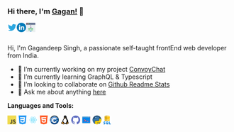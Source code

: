 ### Hi there, I'm [Gagan!](https://gagan7.me) 👋

<a href="https://twitter.com/Gag19144758">
  <img align="left" alt="Gagan | Twitter" width="21px" src="https://raw.githubusercontent.com/gagandeep7/gagandeep7/master/twitter.svg" />
</a>
<a href="https://discord.gg/VK4k3Br">
  <img align="left" alt="Linkedin" width="21px" src="https://raw.githubusercontent.com/gagandeep7/gagandeep7/master/linkedin.svg" />
</a>
<a href="https://gagan7.me">
  <img align="left" alt="Portfolio" width="21px" src="https://raw.githubusercontent.com/gagandeep7/gagandeep7/master/portfolio.svg" />
</a>

<br />
<br />

Hi, I'm Gagandeep Singh, a passionate self-taught frontEnd web developer from India.

- 🔭 I’m currently working on my project [ConvoyChat](https://github.com/anuraghazra/convoychat)
- 🌱 I’m currently learning GraphQL & Typescript
- 👯 I’m looking to collaborate on [Github Readme Stats](https://github.com/anuraghazra/github-readme-stats)
- 💬 Ask me about anything [here](https://github.com/gagandeep7/gagandeep7/issues)

**Languages and Tools:**

<code><img height="20" src="https://raw.githubusercontent.com/github/explore/80688e429a7d4ef2fca1e82350fe8e3517d3494d/topics/javascript/javascript.png"></code>
<code><img height="20" src="./css.svg"></code>
<code><img height="20" src="https://raw.githubusercontent.com/github/explore/80688e429a7d4ef2fca1e82350fe8e3517d3494d/topics/react/react.png"></code>
<code><img height="20" src="https://raw.githubusercontent.com/gagandeep7/gagandeep7/master/html.svg"></code>
<code><img height="20" src="https://raw.githubusercontent.com/gagandeep7/gagandeep7/master/c++.svg"></code>
<code><img height="20" src="https://raw.githubusercontent.com/gagandeep7/gagandeep7/master/linux.svg"></code>
<code><img height="20" src="https://raw.githubusercontent.com/gagandeep7/gagandeep7/master/github.svg"></code>
<code><img height="20" src="https://raw.githubusercontent.com/gagandeep7/gagandeep7/master/cli.svg"></code>
<code><img height="20" src="https://raw.githubusercontent.com/gagandeep7/gagandeep7/master/python.svg"></code>
<code><img height="20" src="https://raw.githubusercontent.com/gagandeep7/gagandeep7/master/sql.svg"></code>
